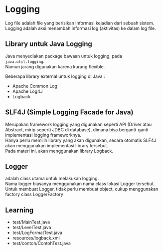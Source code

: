 # Logging
Log file adalah file yang berisikan informasi kejadian dari sebuah sistem. <br>
Logging adalah aksi menambah informasi log (aktivitas) ke dalam log file.

## Library untuk Java Logging
Java menyediakan package bawaan untuk logging, pada `java.util.logging`. <br>
Namun jarang digunakan karena kurang flexible. <br>

Beberapa library external untuk logging di Java :
- Apache Common Log
- Apache Log4J
- Logback

## SLF4J (Simple Logging Facade for Java)
Merupakan framework logging yang digunakan seperti API (Driver atau Abstract, mirip seperti JDBC di database), dimana bisa berganti-ganti implementasi logging frameworknya. <br>
Hanya perlu memilih library yang akan digunakan, secara otomatis SLF4J akan menggunakan implementasi library tersebut. <br>
Pada materi ini, akan menggunakan library Logback.

## Logger
adalah class utama untuk melakukan logging. <br>
Nama logger biasanya menggunakan nama class lokasi Logger tersebut. <br>
Untuk membuat Logger, tidak perlu membuat object, cukup menggunakan factory class LoggerFactory

## Learning
- test/MainTest.java
- test/LevelTest.java
- test/LogFormatTest.java
- resources/logback.xml
- test/contoh/ContohTest.java